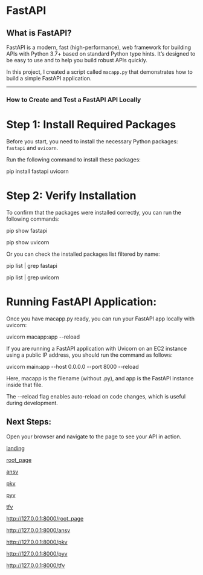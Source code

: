 # FastAPI

## What is FastAPI?

FastAPI is a modern, fast (high-performance), web framework for building APIs with Python 3.7+ based on standard Python type hints. It’s designed to be easy to use and to help you build robust APIs quickly.

In this project, I created a script called `macapp.py` that demonstrates how to build a simple FastAPI application.

---

### How to Create and Test a FastAPI API Locally

# Step 1: Install Required Packages

Before you start, you need to install the necessary Python packages: `fastapi` and `uvicorn`.

Run the following command to install these packages:

pip install fastapi uvicorn

# Step 2: Verify Installation
To confirm that the packages were installed correctly, you can run the following commands:

pip show fastapi

pip show uvicorn

Or you can check the installed packages list filtered by name:

pip list | grep fastapi

pip list | grep uvicorn

# Running FastAPI Application:
Once you have macapp.py ready, you can run your FastAPI app locally with uvicorn:

uvicorn macapp:app --reload

If you are running a FastAPI application with Uvicorn on an EC2 instance using a public IP address, you should run the command as follows:

uvicorn main:app --host 0.0.0.0 --port 8000 --reload

Here, macapp is the filename (without .py), and app is the FastAPI instance inside that file.

The --reload flag enables auto-reload on code changes, which is useful during development.

## Next Steps:
Open your browser and navigate to the page to see your API in action.

<a href="http://127.0.0.1:8000/" target="_blank">landing</a>

<a href="http://127.0.0.1:8000/root_page" target="_blank">root_page</a>

<a href="http://127.0.0.1:8000/ansv" target="_blank">ansv</a>

<a href="http://127.0.0.1:8000/pkv" target="_blank">pkv</a>

<a href="http://127.0.0.1:8000/pyv" target="_blank">pyv</a>

<a href="http://127.0.0.1:8000/tfv" target="_blank">tfv</a>


http://127.0.0.1:8000/root_page

http://127.0.0.1:8000/ansv

http://127.0.0.1:8000/pkv

http://127.0.0.1:8000/pyv

http://127.0.0.1:8000/tfv

